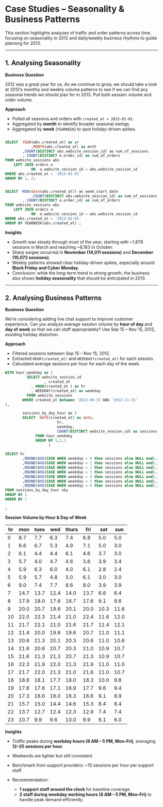 # Case Studies – Seasonality & Business Patterns

This section highlights analyses of traffic and order patterns across time, focusing on seasonality in 2012 and daily/weekly business rhythms to guide planning for 2013.

---

## 1. Analysing Seasonality

**Business Question**

2012 was a great year for us. As we continue to grow, we should take a look at 2012’s monthly and weekly volume patterns to see if we can find any seasonal trends we should plan for in 2013. Pull both session volume and order volume.

**Approach**

* Pulled all sessions and orders with `created_at < 2013-01-01`.
* Aggregated by **month** to identify broader seasonal swings.
* Aggregated by **week** (`YEARWEEK`) to spot holiday-driven spikes.

```sql

SELECT 	YEAR(wbs.created_at) as yr
		    ,MONTH(wbs.created_at) as mnth
        ,COUNT(DISTINCT wbs.website_session_id) as num_of_sessions
        , COUNT(DISTINCT o.order_id) as num_of_orders
FROM website_sessions wbs
	LEFT JOIN orders o
			ON 	o.website_session_id = wbs.website_session_id
WHERE wbs.created_at < '2013-01-01'
GROUP BY 1, 2;


SELECT 	MIN(date(wbs.created_at)) as week_start_date
	    	,COUNT(DISTINCT wbs.website_session_id) as num_of_sessions
        , COUNT(DISTINCT o.order_id) as num_of_orders
FROM website_sessions wbs
	LEFT JOIN orders o
			ON 	o.website_session_id = wbs.website_session_id
WHERE wbs.created_at < '2013-01-01'
GROUP BY YEARWEEK(wbs.created_at) ;
```

**Insights**

* Growth was steady through most of the year, starting with ~1,879 sessions in March and reaching ~8,183 in October.
* Sharp surges occurred in **November (14,011 sessions)** and **December (10,072 sessions)**.
* Weekly patterns showed clear holiday-driven spikes, especially around **Black Friday and Cyber Monday**.
* Conclusion: while the long-term trend is strong growth, the business also shows **holiday seasonality** that should be anticipated in 2013.

---

## 2. Analysing Business Patterns

**Business Question**

We’re considering adding live chat support to improve customer experience. Can you analyze average session volume by **hour of day** and **day of week** so that we can staff appropriately? Use Sep 15 – Nov 15, 2012, avoiding holiday distortion.

**Approach**

* Filtered sessions between Sep 15 – Nov 15, 2012.
* Extracted `HOUR(created_at)` and `WEEKDAY(created_at)` for each session.
* Calculated average sessions per hour for each day of the week.

```sql
WITH hour_weekday as (
	      SELECT website_session_id
			      , created_at
            , HOUR(created_at ) as hr
            , WEEKDAY(created_at) as weekday
	      FROM website_sessions 
      	WHERE created_at between '2012-09-15'AND '2012-11-15'
), 

		sessions_by_day_hour as ( 
        SELECT 	DATE(created_at) as date,
			        	hr, 
			        	weekday,
				        COUNT(DISTINCT website_session_id) as sessions
			  FROM hour_weekday
			  GROUP BY 1,2,3
					)
					
SELECT hr 
		,ROUND(AVG(CASE WHEN weekday = 0 then sessions else NULL end),1) as mon
		,ROUND(AVG(CASE WHEN weekday = 1 then sessions else NULL end),1) as tues
		,ROUND(AVG(CASE WHEN weekday = 2 then sessions else NULL end),1) as wed
		,ROUND(AVG(CASE WHEN weekday = 3 then sessions else NULL end),1) as thurs
		,ROUND(AVG(CASE WHEN weekday = 4 then sessions else NULL end),1) as fri
		,ROUND(AVG(CASE WHEN weekday = 5 then sessions else NULL end),1) as sat
		,ROUND(AVG(CASE WHEN weekday = 6 then sessions else NULL end),1) as sun
FROM sessions_by_day_hour sby
GROUP BY 1 
ORDER BY 1

; 
```


**Session Volume by Hour & Day of Week**

| hr | mon  | tues | wed  | thurs | fri  | sat  | sun  |
| -- | ---- | ---- | ---- | ----- | ---- | ---- | ---- |
| 0  | 8.7  | 7.7  | 6.3  | 7.4   | 6.8  | 5.0  | 5.0  |
| 1  | 6.6  | 6.7  | 5.3  | 4.9   | 7.1  | 5.0  | 3.0  |
| 2  | 6.1  | 4.4  | 4.4  | 6.1   | 4.6  | 3.7  | 3.0  |
| 3  | 5.7  | 4.0  | 4.7  | 4.6   | 3.6  | 3.9  | 3.4  |
| 4  | 5.9  | 6.3  | 6.0  | 4.0   | 6.1  | 2.8  | 2.4  |
| 5  | 5.9  | 5.7  | 4.8  | 5.0   | 6.1  | 3.0  | 3.0  |
| 6  | 9.0  | 7.4  | 7.7  | 8.6   | 8.0  | 3.9  | 3.9  |
| 7  | 14.7 | 13.7 | 12.4 | 14.0  | 13.7 | 6.6  | 6.4  |
| 8  | 17.9 | 18.0 | 17.6 | 16.7  | 17.6 | 9.1  | 9.6  |
| 9  | 20.0 | 20.7 | 19.6 | 20.1  | 20.0 | 10.3 | 11.6 |
| 10 | 22.0 | 22.3 | 21.4 | 21.0  | 22.4 | 11.6 | 12.0 |
| 11 | 21.7 | 22.1 | 21.0 | 21.6  | 21.7 | 11.4 | 12.1 |
| 12 | 21.4 | 20.0 | 19.6 | 19.6  | 20.7 | 11.0 | 11.1 |
| 13 | 20.6 | 21.3 | 20.1 | 20.3  | 20.6 | 11.0 | 10.6 |
| 14 | 21.6 | 20.6 | 20.7 | 20.3  | 21.0 | 10.9 | 10.7 |
| 15 | 21.6 | 21.3 | 21.3 | 20.7  | 21.3 | 10.9 | 10.7 |
| 16 | 22.3 | 21.9 | 22.0 | 21.3  | 21.9 | 11.0 | 11.0 |
| 17 | 21.7 | 22.0 | 21.3 | 21.0  | 21.6 | 11.0 | 10.7 |
| 18 | 18.6 | 18.1 | 17.7 | 18.0  | 18.3 | 10.0 | 9.6  |
| 19 | 17.6 | 17.6 | 17.1 | 16.9  | 17.7 | 9.6  | 9.4  |
| 20 | 17.3 | 16.6 | 16.0 | 16.3  | 16.6 | 9.1  | 8.9  |
| 21 | 15.7 | 15.0 | 14.4 | 14.6  | 15.3 | 8.4  | 8.4  |
| 22 | 13.7 | 12.7 | 12.4 | 12.3  | 12.9 | 7.4  | 7.4  |
| 23 | 10.7 | 9.9  | 9.6  | 10.0  | 9.9  | 6.1  | 6.0  |


**Insights**

* Traffic peaks during **workday hours (8 AM – 5 PM, Mon–Fri)**, averaging **12–25 sessions per hour**.
* Weekends are lighter but still consistent.
* Benchmark from support providers: ~10 sessions per hour per support staff.
* Recommendation:

  * **1 support staff around the clock** for baseline coverage.
  * **2 staff during weekday working hours (8 AM – 5 PM, Mon–Fri)** to handle peak demand efficiently.

